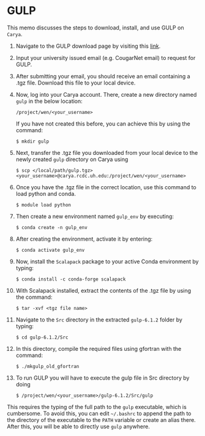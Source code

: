 # GULP

This memo discusses the steps to download, install, and use GULP on `Carya`.

1. Navigate to the GULP download page by visiting this [link](https://gulp.curtin.edu.au/download.html).
2. Input your university issued email (e.g. CougarNet email) to request for GULP.

3. After submitting your email, you should receive an email containing a .tgz file. Download this file to your local device.
4. Now, log into your Carya account. There, create a new directory named `gulp` in the below location:

   ```
   /project/wen/<your_username>
   ```

   If you have not created this before, you can achieve this by using the command:

   ```
   $ mkdir gulp
   ```

5. Next, transfer the .tgz file you downloaded from your local device to the newly created `gulp` directory on Carya using

   ```
   $ scp </local/path/gulp.tgz> <your_username>@carya.rcdc.uh.edu:/project/wen/<your_username>
   ```

6. Once you have the .tgz file in the correct location, use this command to load python and conda.

   ```
   $ module load python
   ```

7. Then create a new environment named `gulp_env` by executing:

   ```
   $ conda create -n gulp_env
   ```

8. After creating the environment, activate it by entering:

   ```
   $ conda activate gulp_env
   ```

9. Now, install the `Scalapack` package to your active Conda environment by typing:

   ```
   $ conda install -c conda-forge scalapack
   ```

10. With Scalapack installed, extract the contents of the .tgz file by using the command:

    ```
    $ tar -xvf <tgz file name>
    ```

11. Navigate to the `Src` directory in the extracted `gulp-6.1.2` folder by typing:

    ```
    $ cd gulp-6.1.2/Src
    ```

12. In this directory, compile the required files using gfortran with the command:

    ```
    $ ./mkgulp_old_gfortran
    ```

13. To run GULP you will have to execute the gulp file in Src directory by doing

    ```
    $ /project/wen/<your_username>/gulp-6.1.2/Src/gulp
    ```

This requires the typing of the full path to the `gulp` executable, which is
cumbersome. To avoid this, you can edit `~/.bashrc` to append the path to the
directory of the executable to the `PATH` variable or create an alias there.
After this, you will be able to directly use `gulp` anywhere.
